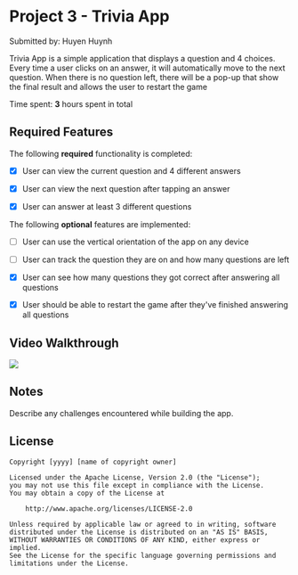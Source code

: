 # Project 3 - Trivia App

Submitted by: Huyen Huynh

Trivia App is a simple application that displays a question and 4 choices. Every time a user clicks on an answer, it will automatically move to the next question. When there is no question left, there will be a pop-up that show the final result and allows the user to restart the game

Time spent: **3** hours spent in total

## Required Features

The following **required** functionality is completed:

- [x] User can view the current question and 4 different answers
- [x] User can view the next question after tapping an answer
- [x] User can answer at least 3 different questions


The following **optional** features are implemented:

- [ ] User can use the vertical orientation of the app on any device
- [ ] User can track the question they are on and how many questions are left
- [x] User can see how many questions they got correct after answering all questions
- [x] User should be able to restart the game after they've finished answering all questions



## Video Walkthrough
<div>
    <a href="https://www.loom.com/share/5948520d085d4b8d8b54b22a234c6d43">
    </a>
    <a href="https://www.loom.com/share/5948520d085d4b8d8b54b22a234c6d43">
      <img style="max-width:300px;" src="https://cdn.loom.com/sessions/thumbnails/5948520d085d4b8d8b54b22a234c6d43-ce966e24cf83f257-full-play.gif">
    </a>
  </div>

## Notes

Describe any challenges encountered while building the app.

## License

    Copyright [yyyy] [name of copyright owner]

    Licensed under the Apache License, Version 2.0 (the "License");
    you may not use this file except in compliance with the License.
    You may obtain a copy of the License at

        http://www.apache.org/licenses/LICENSE-2.0

    Unless required by applicable law or agreed to in writing, software
    distributed under the License is distributed on an "AS IS" BASIS,
    WITHOUT WARRANTIES OR CONDITIONS OF ANY KIND, either express or implied.
    See the License for the specific language governing permissions and
    limitations under the License.
